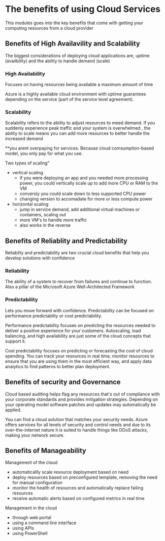 # The benefits of using Cloud Services
This modules goes into the key benefits that come with getting your computing resources from a cloud provider

## Benefits of High Availavility and Scalability
The biggest considerations of deploying cloud applications are, uptime (availbility) and the ability to handle demand (scale)

### High Availability
Focuses on having resources being available a maximum amount of time

Azure is a highly available cloud environment with uptime guarantees depending on the service (part of the service level agreement).

### Scalability
Scalability refers to the ability to adjust resources to meed demand. If you suddenly experience peak traffic and your system is overwhelmed , the ability to scale means you can add more resources to better handle the increased demand

**you arent overpaying for services. Because cloud comsumption-based model, you only pay for what you use.

Two types of scaling"
- vertical scaling
    - if you were deploying an app and you needed more processing power, you could vertically scale up to add more CPU or RAM to the VM
    - conversly you could scale down to less supported CPU power
    - changing version to accomadate for more or less compute power
- horizontal scaling
    - jump in service demand, add additional virtual machines or containers, scaling out
    - more VM's to handle more traffic
    - also works in the reverse

## Benefits of Reliablity and Predictability
Reliablity and predictability are two crucial cloud benefits that help you develop solutions with confidence

### Reliability
The ability of a system to recover from failures and continue to function. Also a pillar of the Microsoft Azure Well-Architected Framework

### Predictability 
Lets you move forward with confidence. Predictability can be focused on performance predictablity or cost predictability. 

Performance predictability focuses on predicting the resources needed to deliver a positive experience for your customers. Autoscaling, load balancing, and high availability are just some of the cloud concepts that support it. 

Cost predictability focuses on predicting or forecasting the cost of cloud spending. You can track your resources in real time, monitor resources to ensure that you are using them in the most efficient way, and apply data analytics to find patterns to better plan deployment. 

## Benefits of security and Governance
Cloud based auditing helps flag any resources that's out of compliance with your corporate standards and provides mitigation strategies. Depending on your operating model software patches and updates may automatically be applied. 

You can find a cloud solution that matches your security needs. Azure offers services for all levels of security and control needs and due to its over-the-internet nature it is suited to handle things like DDoS attacks, making your network secure. 

## Benefits of Manageability
Management of the cloud
- automaticallly scale resource deployment based on need
- deploy resources based on preconfigured template, removing the need for manual configuration
- monitor the health of resources and automatically replace failing resources
- receive automatic alerts based on configured metrics in real time

Management in the cloud
- through web portal
- using a command line interface
- using APIs
- using PowerShell